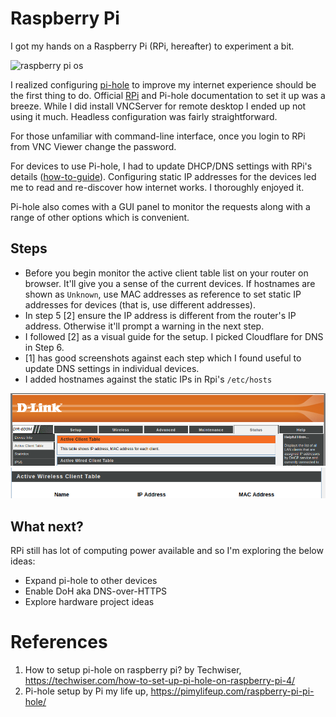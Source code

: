 # Raspberry Pi

I got my hands on a Raspberry Pi (RPi, hereafter) to experiment a bit.

![raspberry pi os](https://www.raspberrypi.org/app/uploads/2020/05/Raspberry-Pi-OS-downloads-image-150x150-1.png)

I realized configuring [pi-hole](https://pi-hole.net/) to improve my internet experience should be the first thing to do. Official [RPi](https://www.raspberrypi.org/documentation/installation/installing-images/README.md) and Pi-hole documentation to set it up was a breeze. While I did install VNCServer for remote desktop I ended up not using it much. Headless configuration was fairly straightforward.

For those unfamiliar with command-line interface, once you login to RPi from VNC Viewer change the password. 

For devices to use Pi-hole, I had to update DHCP/DNS settings with RPi's details ([how-to-guide](https://discourse.pi-hole.net/t/how-do-i-configure-my-devices-to-use-pi-hole-as-their-dns-server/245)). Configuring static IP addresses for the devices led me to read and re-discover how internet works. I thoroughly enjoyed it.

Pi-hole also comes with a GUI panel to monitor the requests along with a range of other options which is convenient.

## Steps

- Before you begin monitor the active client table list on your router on browser. It'll give you a sense of the current devices. If hostnames are shown as `Unknown`, use MAC addresses as reference to set static IP addresses for devices (that is, use different addresses).
- In step 5 [2] ensure the IP address is different from the router's IP address. Otherwise it'll prompt a warning in the next step.
- I followed [2] as a visual guide for the setup. I picked Cloudflare for DNS in Step 6.
- [1] has good screenshots against each step which I found useful to update DNS settings in individual devices.
- I added hostnames against the static IPs in Rpi's `/etc/hosts`

![router active client table settings](../images/router-act.png)
![router active client table wireless settings](../images/router-act-wireless.png)

## What next?

RPi still has lot of computing power available and so I'm exploring the below ideas:

- Expand pi-hole to other devices
- Enable DoH aka DNS-over-HTTPS
- Explore hardware project ideas

# References

1. How to setup pi-hole on raspberry pi? by Techwiser, https://techwiser.com/how-to-set-up-pi-hole-on-raspberry-pi-4/
2. Pi-hole setup by Pi my life up, https://pimylifeup.com/raspberry-pi-pi-hole/
